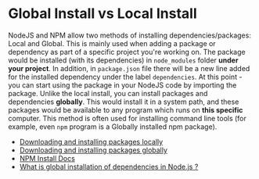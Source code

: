 # Global Install vs Local Install

NodeJS and NPM allow two methods of installing dependencies/packages: Local and Global. This is mainly used when adding a package or dependency as part of a specific project you're working on. The package would be installed (with its dependencies) in `node_modules` folder **under your project**. In addition, in `package.json` file there will be a new line added for the installed dependency under the label `dependencies`. At this point - you can start using the package in your NodeJS code by importing the package. Unlike the local install, you can install packages and dependencies **globally**. This would install it in a system path, and these packages would be available to any program which runs on **this specific** computer. This method is often used for installing command line tools (for example, even `npm` program is a Globally installed npm package).

- [Downloading and installing packages locally](https://docs.npmjs.com/downloading-and-installing-packages-locally)
- [Downloading and installing packages globally](https://docs.npmjs.com/downloading-and-installing-packages-globally)
- [NPM Install Docs](https://docs.npmjs.com/cli/v8/commands/npm-install)
- [What is global installation of dependencies in Node.js ?](https://www.geeksforgeeks.org/what-is-global-installation-of-dependencies-in-node-js/)